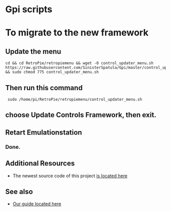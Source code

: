 # Gpi scripts

# To migrate to the new framework

## Update the menu

```shell
cd && cd RetroPie/retropiemenu && wget -O control_updater_menu.sh  https://raw.githubusercontent.com/SinisterSpatula/Gpi/master/control_updater_menu.sh && sudo chmod 775 control_updater_menu.sh
```

## Then run this command

```shell
 sudo /home/pi/RetroPie/retropiemenu/control_updater_menu.sh
```
## choose Update Controls Framework, then exit.

## Retart Emulationstation

### Done.


## Additional Resources

* The newest source code of this project [is located here](https://github.com/SinisterSpatula/Gpi2/)

## See also

* [Our guide located here](https://sinisterspatula.github.io/SuperRetropieGuides/Controls_Updater_Menu)
